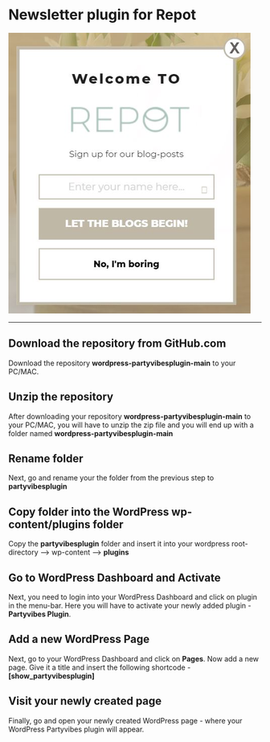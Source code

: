 # Newsletter plugin for Repot

![Plugin Repot signup for newsletters](plugin.JPG "Signup for newsletter")

***

## Download the repository from GitHub.com 
Download the repository **wordpress-partyvibesplugin-main** to your PC/MAC.

## Unzip the repository
After downloading your repository **wordpress-partyvibesplugin-main** to your PC/MAC, you will have to unzip the zip file and you will end up with a folder named **wordpress-partyvibesplugin-main**

## Rename folder
Next, go and rename your the folder from the previous step to **partyvibesplugin**

## Copy folder into the WordPress wp-content/plugins folder
Copy the **partyvibesplugin** folder and insert it into your wordpress root-directory --> wp-content --> **plugins**

## Go to WordPress Dashboard and Activate
Next, you need to login into your WordPress Dashboard and click on plugin in the menu-bar. Here you will have to activate your newly added plugin - **Partyvibes Plugin**.

## Add a new WordPress Page
Next, go to your WordPress Dashboard and click on **Pages**.  Now add a new page. Give it a title and insert the following shortcode - **[show_partyvibesplugin]**

## Visit your newly created page
Finally, go and open your newly created WordPress page - where your WordPress Partyvibes plugin will appear.
